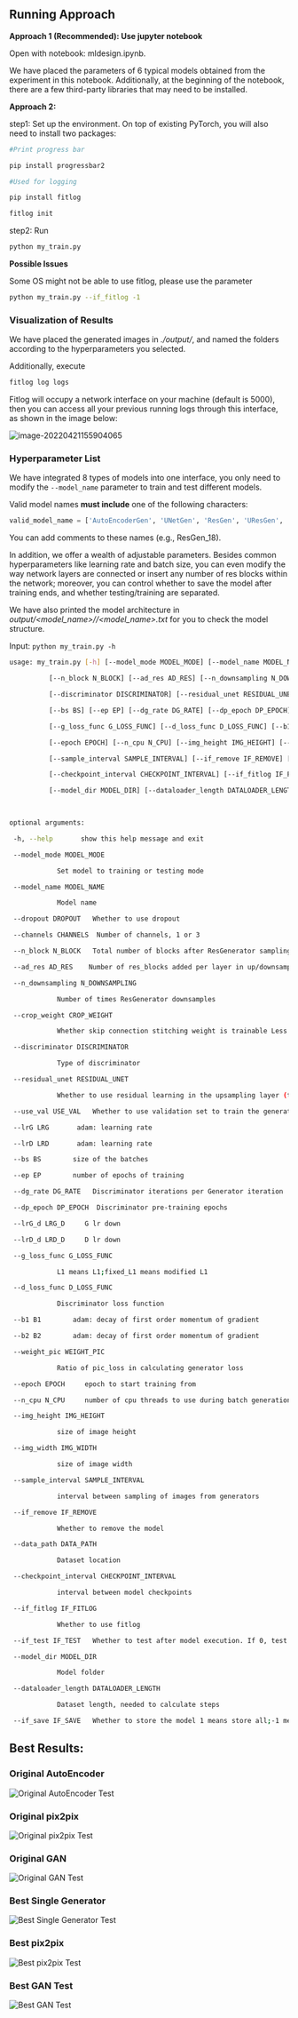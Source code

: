 ## Running Approach

**Approach 1 (Recommended): Use jupyter notebook**

 

Open with notebook: mldesign.ipynb.

We have placed the parameters of 6 typical models obtained from the experiment in this notebook. Additionally, at the beginning of the notebook, there are a few third-party libraries that may need to be installed.



**Approach 2:**

 

step1: Set up the environment. On top of existing PyTorch, you will also need to install two packages:

 

```bash
#Print progress bar

pip install progressbar2 

#Used for logging

pip install fitlog 

fitlog init
```

 

step2: Run

```bash
python my_train.py
```




**Possible Issues**

 

Some OS might not be able to use fitlog, please use the parameter

```bash
python my_train.py --if_fitlog -1
```

 

### Visualization of Results

 

We have placed the generated images in *./output/*, and named the folders according to the hyperparameters you selected.

 

Additionally, execute

```bash
fitlog log logs
```


Fitlog will occupy a network interface on your machine (default is 5000), then you can access all your previous running logs through this interface, as shown in the image below:

 

![image-20220421155904065](readme.assets/image-20220421155904065.png)

 

 



 

### Hyperparameter List

We have integrated 8 types of models into one interface, you only need to modify the `--model_name` parameter to train and test different models.

 

Valid model names **must include** one of the following characters:

 

```python
valid_model_name = ['AutoEncoderGen', 'UNetGen', 'ResGen', 'UResGen', 'GAN', 'pic2pic', 'ResGAN', 'UResGAN']
```

 

You can add comments to these names (e.g., ResGen_18).

In addition, we offer a wealth of adjustable parameters. Besides common hyperparameters like learning rate and batch size, you can even modify the way network layers are connected or insert any number of res blocks within the network; moreover, you can control whether to save the model after training ends, and whether testing/training are separated.

We have also printed the model architecture in *output/<model_name>/<opt>/<model_name>.txt* for you to check the model structure.

 

Input: `python my_train.py -h`

```bash
usage: my_train.py [-h] [--model_mode MODEL_MODE] [--model_name MODEL_NAME] [--dropout DROPOUT] [--channels CHANNELS]

​          [--n_block N_BLOCK] [--ad_res AD_RES] [--n_downsampling N_DOWNSAMPLING] [--crop_weight CROP_WEIGHT]     

​          [--discriminator DISCRIMINATOR] [--residual_unet RESIDUAL_UNET] [--use_val USE_VAL] [--lrG LRG] [--lrD LRD]

​          [--bs BS] [--ep EP] [--dg_rate DG_RATE] [--dp_epoch DP_EPOCH] [--lrG_d LRG_D] [--lrD_d LRD_D]

​          [--g_loss_func G_LOSS_FUNC] [--d_loss_func D_LOSS_FUNC] [--b1 B1] [--b2 B2] [--weight_pic WEIGHT_PIC]    

​          [--epoch EPOCH] [--n_cpu N_CPU] [--img_height IMG_HEIGHT] [--img_width IMG_WIDTH]

​          [--sample_interval SAMPLE_INTERVAL] [--if_remove IF_REMOVE] [--data_path DATA_PATH]

​          [--checkpoint_interval CHECKPOINT_INTERVAL] [--if_fitlog IF_FITLOG] [--if_test IF_TEST]

​          [--model_dir MODEL_DIR] [--dataloader_length DATALOADER_LENGTH] [--if_save IF_SAVE]

 

optional arguments:

 -h, --help       show this help message and exit

 --model_mode MODEL_MODE

​            Set model to training or testing mode

 --model_name MODEL_NAME

​            Model name

 --dropout DROPOUT   Whether to use dropout

 --channels CHANNELS  Number of channels, 1 or 3

 --n_block N_BLOCK   Total number of blocks after ResGenerator sampling (even number)

 --ad_res AD_RES    Number of res_blocks added per layer in up/downsampling (top-down) Up and down sampling layers are symmetrical

 --n_downsampling N_DOWNSAMPLING

​            Number of times ResGenerator downsamples

 --crop_weight CROP_WEIGHT

​            Whether skip connection stitching weight is trainable Less than zero means not trainable Greater than zero is used as initial value of crop_weight

 --discriminator DISCRIMINATOR

​            Type of discriminator

 --residual_unet RESIDUAL_UNET

​            Whether to use residual learning in the upsampling layer (top-down)

 --use_val USE_VAL   Whether to use validation set to train the generator

 --lrG LRG       adam: learning rate

 --lrD LRD       adam: learning rate

 --bs BS        size of the batches

 --ep EP        number of epochs of training

 --dg_rate DG_RATE   Discriminator iterations per Generator iteration

 --dp_epoch DP_EPOCH  Discriminator pre-training epochs

 --lrG_d LRG_D     G lr down

 --lrD_d LRD_D     D lr down

 --g_loss_func G_LOSS_FUNC

​            L1 means L1;fixed_L1 means modified L1

 --d_loss_func D_LOSS_FUNC

​            Discriminator loss function

 --b1 B1        adam: decay of first order momentum of gradient

 --b2 B2        adam: decay of first order momentum of gradient

 --weight_pic WEIGHT_PIC

​            Ratio of pic_loss in calculating generator loss

 --epoch EPOCH     epoch to start training from

 --n_cpu N_CPU     number of cpu threads to use during batch generation

 --img_height IMG_HEIGHT

​            size of image height

 --img_width IMG_WIDTH

​            size of image width

 --sample_interval SAMPLE_INTERVAL

​            interval between sampling of images from generators

 --if_remove IF_REMOVE

​            Whether to remove the model

 --data_path DATA_PATH

​            Dataset location

 --checkpoint_interval CHECKPOINT_INTERVAL

​            interval between model checkpoints

 --if_fitlog IF_FITLOG

​            Whether to use fitlog

 --if_test IF_TEST   Whether to test after model execution. If 0, test during model training

 --model_dir MODEL_DIR

​            Model folder

 --dataloader_length DATALOADER_LENGTH

​            Dataset length, needed to calculate steps

 --if_save IF_SAVE   Whether to store the model 1 means store all;-1 means only store the last model;0 means do not store
```

## Best Results:
### Original AutoEncoder
![Original AutoEncoder Test](OriginalAutoEncoder_test.gif)

### Original pix2pix
![Original pix2pix Test](Originalpix2pix_test.gif)

### Original GAN
![Original GAN Test](OriginalGAN_test.gif)

### Best Single Generator
![Best Single Generator Test](BestSingleGenerator_test.gif)

### Best pix2pix
![Best pix2pix Test](Bestpix2pix_test.gif)

### Best GAN Test
![Best GAN Test](BestGAN_test.gif)

